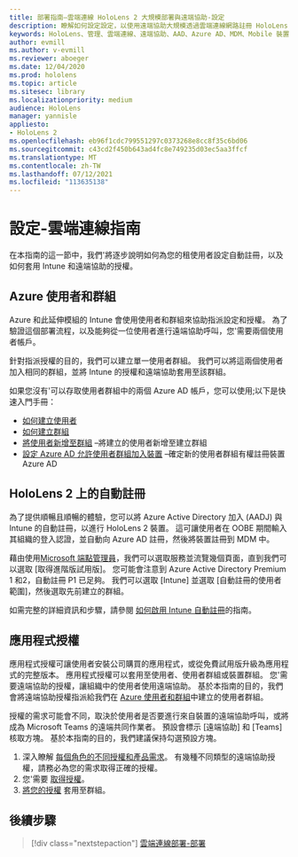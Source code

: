 ```yaml
---
title: 部署指南–雲端連線 HoloLens 2 大規模部署與遠端協助-設定
description: 瞭解如何設定設定，以使用遠端協助大規模透過雲端連線網路註冊 HoloLens 裝置。
keywords: HoloLens、管理、雲端連線、遠端協助、AAD、Azure AD、MDM、Mobile 裝置管理
author: evmill
ms.author: v-evmill
ms.reviewer: aboeger
ms.date: 12/04/2020
ms.prod: hololens
ms.topic: article
ms.sitesec: library
ms.localizationpriority: medium
audience: HoloLens
manager: yannisle
appliesto:
- HoloLens 2
ms.openlocfilehash: eb96f1cdc799551297c0373268e8cc8f35c6bd06
ms.sourcegitcommit: c43cd2f450b643ad4fc8e749235d03ec5aa3ffcf
ms.translationtype: MT
ms.contentlocale: zh-TW
ms.lasthandoff: 07/12/2021
ms.locfileid: "113635138"
---
```

# <a name="configure---cloud-connected-guide"></a>設定-雲端連線指南

在本指南的這一節中，我們&#39;將逐步說明如何為您的租使用者設定自動註冊，以及如何套用 Intune 和遠端協助的授權。

## <a name="azure-users-and-groups"></a>Azure 使用者和群組

Azure 和此延伸模組的 Intune 會使用使用者和群組來協助指派設定和授權。 為了驗證這個部署流程，以及能夠從一位使用者進行遠端協助呼叫，您&#39;需要兩個使用者帳戶。

針對指派授權的目的，我們可以建立單一使用者群組。 我們可以將這兩個使用者加入相同的群組，並將 Intune 的授權和遠端協助套用至該群組。

如果您沒有&#39;可以存取使用者群組中的兩個 Azure AD 帳戶，您可以使用;以下是快速入門手冊：

- [如何建立使用者](/mem/intune/fundamentals/quickstart-create-user)
- [如何建立群組](/mem/intune/fundamentals/quickstart-create-group)
- [將使用者新增至群組](/azure/active-directory/fundamentals/active-directory-groups-members-azure-portal) –將建立的使用者新增至建立群組
- [設定 Azure AD 允許使用者群組加入裝置](/azure/active-directory/devices/azureadjoin-plan#configure-your-device-settings) –確定新的使用者群組有權註冊裝置 Azure AD

## <a name="auto-enrollment-on-hololens-2"></a>HoloLens 2 上的自動註冊

為了提供順暢且順暢的體驗，您可以將 Azure Active Directory 加入 (AADJ) 與 Intune 的自動註冊，以進行 HoloLens 2 裝置。 這可讓使用者在 OOBE 期間輸入其組織的登入認證，並自動向 Azure AD 註冊，然後將裝置註冊到 MDM 中。

藉由使用[Microsoft 端點管理員](https://endpoint.microsoft.com/#home)，我們可以選取服務並流覽幾個頁面，直到我們可以選取 [取得進階版試用版]。 您可能會注意到 Azure Active Directory Premium 1 和2，自動註冊 P1 已足夠。 我們可以選取 [Intune] 並選取 [自動註冊的使用者範圍]，然後選取先前建立的群組。

如需完整的詳細資訊和步驟，請參閱 [如何啟用 Intune 自動註冊](/mem/intune/enrollment/quickstart-setup-auto-enrollment)的指南。

## <a name="application-licenses"></a>應用程式授權

應用程式授權可讓使用者安裝公司購買的應用程式，或從免費試用版升級為應用程式的完整版本。 應用程式授權可以套用至使用者、使用者群組或裝置群組。 您&#39;需要遠端協助的授權，讓組織中的使用者使用遠端協助。 基於本指南的目的，我們會將遠端協助授權指派給我們在 [Azure 使用者和群組](hololens2-cloud-connected-configure.md#azure-users-and-groups)中建立的使用者群組。

授權的需求可能會不同，取決於使用者是否要進行來自裝置的遠端協助呼叫，或將成為 Microsoft Teams 的遠端共同作業者。 預設會標示 [遠端協助] 和 [Teams] 核取方塊。 基於本指南的目的，我們建議保持勾選預設方塊。

1. 深入瞭解 [每個角色的不同授權和產品需求](/dynamics365/mixed-reality/remote-assist/requirements#licensing-and-product-requirements-per-role)。 有幾種不同類型的遠端協助授權，請務必為您的需求取得正確的授權。
2. 您&#39;需要 [取得授權](/dynamics365/mixed-reality/remote-assist/buy-remote-assist)。
3. [將您的授權](/dynamics365/mixed-reality/remote-assist/deploy-remote-assist) 套用至群組。

## <a name="next-step"></a>後續步驟

> [!div class="nextstepaction"]
> [雲端連線部署-部署](hololens2-cloud-connected-deploy.md)